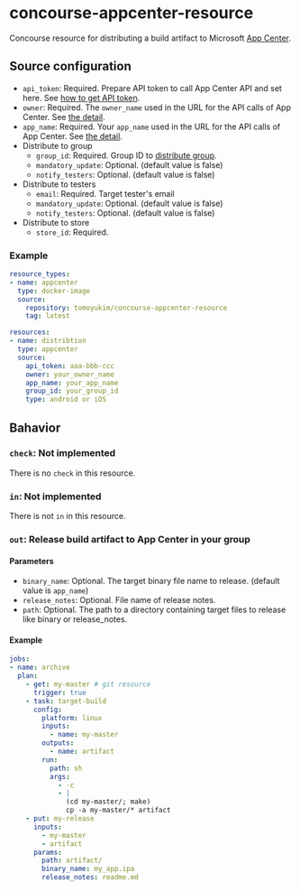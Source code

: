 # concourse-appcenter-resource
Concourse resource for distributing a build artifact to Microsoft [App Center](https://docs.microsoft.com/en-us/appcenter/distribution/uploading).

## Source configuration
- `api_token`: Required. Prepare API token to call App Center API and set here. See [how to get API token](https://docs.microsoft.com/en-us/appcenter/api-docs/index).
- `owner`: Required. The `owner_name` used in the URL for the API calls of App Center. See [the detail](https://docs.microsoft.com/en-us/appcenter/distribution/uploading#distributing-using-the-apis).
- `app_name`: Required. Your `app_name` used in the URL for the API calls of App Center. See [the detail](https://docs.microsoft.com/en-us/appcenter/distribution/uploading#distributing-using-the-apis).
- Distribute to group
  - `group_id`: Required. Group ID to [distribute group](https://docs.microsoft.com/ja-jp/appcenter/distribution/groups).
  - `mandatory_update`: Optional. (default value is false)
  - `notify_testers`: Optional. (default value is false)
- Distribute to testers
  - `email`: Required. Target tester's email
  - `mandatory_update`: Optional. (default value is false)
  - `notify_testers`: Optional. (default value is false)
- Distribute to store
  - `store_id`: Required.

### Example
```yaml
resource_types:
- name: appcenter
  type: docker-image
  source:
    repository: tomoyukim/concourse-appcenter-resource
    tag: latest

resources:
- name: distribtion
  type: appcenter
  source:
    api_token: aaa-bbb-ccc
    owner: your_owner_name
    app_name: your_app_name
    group_id: your_group_id
    type: android or iOS
```
## Bahavior

### `check`: Not implemented
There is no `check` in this resource.

### `in`: Not implemented
There is not `in` in this resource.

### `out`: Release build artifact to App Center in your group

#### Parameters
- `binary_name`: Optional. The target binary file name to release. (default value is `app_name`)
- `release_notes`: Optional. File name of release notes.
- `path`: Optional. The path to a directory containing target files to release like binary or release_notes.

#### Example
```yaml
jobs:
- name: archive
  plan:
    - get: my-master # git resource
      trigger: true
    - task: target-build
      config:
        platform: linux
        inputs:
          - name: my-master
        outputs:
          - name: artifact
        run:
          path: sh
          args:
            - -c
            - |
              (cd my-master/; make)
              cp -a my-master/* artifact
    - put: my-release
      inputs:
        - my-master
        - artifact
      params:
        path: artifact/
        binary_name: my_app.ipa
        release_notes: readme.md
```
